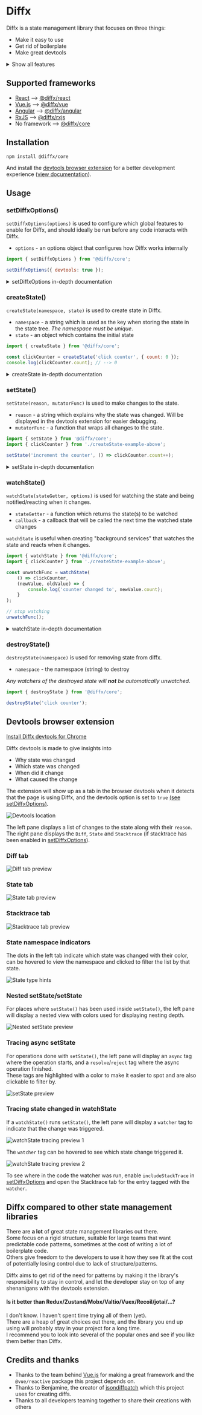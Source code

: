 # Diffx

Diffx is a state management library that focuses on three things:

* Make it easy to use
* Get rid of boilerplate
* Make great devtools

<details>
  <summary>Show all features</summary>

## Features

* Minimal API
* Minimal boilerplate
    * No forced usage patterns
    * Change any state from anywhere
    * Proxy/mutation based
* Detailed tracking
    * nested changes
    * asynchronous changes (start, resolve and reject)
    * changes done by watchers of the state
* Built in support for persistence
* Supports all major frameworks
* Built with typescript
* Devtools browser extension

</details>

## Supported frameworks

* [React](https://reactjs.org/) --> [@diffx/react](https://github.com/jbjorge/diffx/tree/master/react)
* [Vue.js](https://vuejs.org/) --> [@diffx/vue](https://github.com/jbjorge/diffx/tree/master/vue)
* [Angular](https://angular.io/) --> [@diffx/angular](https://github.com/jbjorge/diffx/tree/master/angular)
* [RxJS](https://rxjs.dev/) --> [@diffx/rxjs](https://github.com/jbjorge/diffx/tree/master/rxjs)
* No framework --> [@diffx/core](https://github.com/jbjorge/diffx/tree/master/core)

## Installation

```shell
npm install @diffx/core
```

And install
the [devtools browser extension](https://chrome.google.com/webstore/detail/diffx-devtools/ecijpnkbdaghilfokgbcieakdfbibeec)
for a better development experience ([view documentation](#devtools-browser-extension)).

## Usage

### setDiffxOptions()

`setDiffxOptions(options)` is used to configure which global features to enable for Diffx, and should ideally be run
before any code interacts with Diffx.

* `options` - an options object that configures how Diffx works internally

```javascript
import { setDiffxOptions } from '@diffx/core';

setDiffxOptions({ devtools: true });
```

<details>
    <summary>setDiffxOptions in-depth documentation</summary>

```javascript
import { setDiffxOptions } from '@diffx/core';

setDiffxOptions({
    /**
     * Whether to record all diffs of the state in-memory.
     *
     * Default: false
     **/
    createDiffs: boolean,
    /**
     * Enable viewing the state history in devtools.
     * Not recommended for use in a production environment.
     * If set to true, `createDiffs` will also be implicitly true.
     *
     * Default: false
     */
    devtools: boolean,
    /**
     * Store a stack-trace with every diff if `createDiffs` is enabled.
     * Will be displayed in devtools to help with tracking down
     * which code is making state changes.
     *
     * NOT recommended in production environment since creating stack traces is a slow operation!
     *
     * Default: false
     */
    includeStackTrace: boolean,
    /**
     * Persist the latest snapshot of all states and automatically use that as the initial state
     *
     * Default: false
     */
    persistent: boolean,
    /**
     * Location for storing persistent state.
     * E.g. localStorage or sessionStorage
     *
     * Default: null
     */
    persistenceLocation: PersistenceLocation,
    /**
     * Max nesting depth.
     *
     * If a loop of setState <--> watchState is accidentally created, it will run off and crash
     * (and potentially crash the main thread). To avoid this, a max nesting depth can be set.
     *
     * Default: 100
     */
    maxNestingDepth: number
})
```

</details>

### createState()

`createState(namespace, state)` is used to create state in Diffx.

* `namespace` - a string which is used as the key when storing the state in the state tree. _The namespace must be
  unique_.
* `state` - an object which contains the initial state

```javascript
import { createState } from '@diffx/core';

const clickCounter = createState('click counter', { count: 0 });
console.log(clickCounter.count); // --> 0
```

<details>
    <summary>createState in-depth documentation</summary>

`createState(namespace, state, options)`

* `namespace` - a string which is used as the key when storing the state in the state tree. _The namespace must be
  unique_.
* `state` - an object which contains the initial state
* `options`- optional settings for this particular state
    * `persistent` - Persist the latest snapshot of this state and automatically use that as the initial state. Setting
      it to `false` will exclude the state from persistence, even though it is globally set to `true`
      in `setDiffxOptions`.  
      Default: `false`

    * `persistenceLocation` - Location for persisting this particular state - e.g. `window.sessionStorage`.  
      Default: `false`

```javascript
import { createState } from '@diffx/core';

export const clickCounter = createState('click counter', { count: 0 });
export const users = createState('users', { names: [] });
```

You can create as many states as you like and access them as regular objects to read their values.

*If their value is changed without using [setState()](#setstate), Diffx will throw an error.*

```javascript
import { clickCounter } from './example-above';

clickCounter.count = 5; // this will throw an error
```

</details>

### setState()

`setState(reason, mutatorFunc)` is used to make changes to the state.

* `reason` - a string which explains why the state was changed. Will be displayed in the devtools extension for easier
  debugging.
* `mutatorFunc` - a function that wraps all changes to the state.

```javascript
import { setState } from '@diffx/core';
import { clickCounter } from './createState-example-above';

setState('increment the counter', () => clickCounter.count++);
```

<details>
    <summary>setState in-depth documentation</summary>

### Synchronous setState()

`setState(reason, mutatorFunc)` is used to make changes to the state.

* `reason` - a string which explains why the state was changed. Will be displayed in the devtools extension for easier
  debugging.
* `mutatorFunc` - a function that wraps all changes to the state.

Since Diffx is proxy-based, it will keep track of both mutations and reassignment of values:

```javascript
import { setState } from '@diffx/core';
import { clickCounter, users } from './createState-in-depth-docs';

setState('Change the counter and add a user', () => {
    clickCounter.count++;
    if (clickCounter.count > 2) {
        clickCounter.count = 200;
    }
    users.names.push('John');
})
```

##### Can I change the state directly instead of using `setState()`?

Diffx enforces the use of `setState(reason, mutatorFunc)` for making any changes to the state.  
By having the freedom to change state from *anywhere* in the codebase, state can quickly get out of control and be
difficult to debug if there is no human-readable reasoning behind why a change was made. That's why you're forced to
write a `reason`.

_Any changes made to the state outside of `setState()` will throw an error._

```javascript
import { clickCounter } from './createState-example-above';

clickCounter.count++; // this will throw an error
```

### Using setState() inside setState()

Diffx supports and encourages nesting/wrapping which enables reuse of `setState`.

```javascript
import { setState } from '@diffx/core';

import { clickCounter, users } from './createState-in-depth-docs';

const addUser = (name) => setState('add user', () => users.names.push('John'));
const incrementCounter = () => setState('increment counter', () => clickCounter.count++);

setState('Change the counter and add a user', () => {
    incrementCounter();
    if (clickCounter.count > 2) {
        clickCounter.count = 200;
    }
    addUser('John');
})
```

### Async setState()

`setState(reason, asyncMutatorFunc, onDone [, onError])` is used to make asynchronous changes to the state (and enhances
tracking of async state in Diffx devtools).

* `reason` - a string which explains why the state was changed. Will be displayed in the devtools extension for easier
  debugging.
* `asyncMutatorFunc` - a function that is free to change the state, and returns a `Promise`.
* `onDone` - a function that receives the result of `asyncMutatorFunc` as an argument, and is free to change the state.
* `onError` - a function that receives the error from `asyncMutatorFunc` as an argument, and is free to change the
  state.

```javascript
import { createState, setState } from '@diffx/core';
import { fetchUsersFromServer } from './some-file';

export const users = createState('users-status', {
    isFetching: false,
    names: [],
    fetchErrorMessage: ''
});

setState(
    'fetch and update users',
    () => {
        // set state before the async work begins
        users.fetchErrorMessage = '';
        users.names = [];
        users.isFetching = true;
        // return the async work
        return fetchUsersFromServer();
    },
    result => {
        // the async work succeeded
        users.names = result;
        users.isFetching = false;
    },
    error => {
        // the async work failed
        users.fetchErrorMessage = error.message;
        users.isFetching = false;
    }
);
```

</details>

### watchState()

`watchState(stateGetter, options)` is used for watching the state and being notified/reacting when it changes.

* `stateGetter` - a function which returns the state(s) to be watched
* `callback` - a callback that will be called the next time the watched state changes

`watchState` is useful when creating "background services" that watches the state and reacts when it changes.

```javascript
import { watchState } from '@diffx/core';
import { clickCounter } from './createState-example-above';

const unwatchFunc = watchState(
    () => clickCounter,
    (newValue, oldValue) => {
        console.log('counter changed to', newValue.count);
    }
);

// stop watching
unwatchFunc();
```

<details>
    <summary>watchState in-depth documentation</summary>

```javascript
import { watchState } from '@diffx/core';
import { clickCounter } from './createState-example-above';

const unwatchFunc = watchState(() => clickCounter, {
    /**
     * Whether to emit the current value of the watched item(s).
     *
     * Default: `false`
     */
    emitInitialValue: true / false,
    /**
     * Callback called with the final state after the outmost `.setState` function has finished running.
     */
    onSetStateDone: (newValue, oldValue) => '...',
    /**
     * Callback called with the current state after each `.setState` has finished running
     * (including each .setState wrapped in .setState)
     */
    onEachSetState: (newValue, oldValue) => '...',
    /**
     * Callback for each change to the state during `.setState`.
     */
    onEachValueUpdate: (newValue, oldValue) => '...',
    /**
     * Custom comparer function to decide if the state has changed.
     * Receives newValue and oldValue as arguments and should return `true` for changed
     * and `false` for no change.
     *
     * Default: Diffx built in comparer
     */
    hasChangedComparer: (newValue, oldValue) => true / false,
    /**
     * Whether the watcher should automatically stop watching after the first changed value has
     * been emitted.
     *
     * Default: false
     */
    once: true / false
});

// stop watching
unwatchFunc();
```

The `watchState()` function can also watch projections of state or multiple states

Projection of state:

```javascript
import { watchState } from '@diffx/core';
import { clickCounter } from './createState-example-above';

watchState(
    () => clickCounter.count > 5,
    isAboveFive => console.log(isAboveFive)
);
```

Multiple states (which is actually just a projection of state):

```javascript
import { watchState } from '@diffx/core';
import { clickCounter, users } from './createState-in-depth-docs';

watchState(
    () => [clickCounter.count, users.names],
    ([clickCount, names]) => console.log(clickCount, names)
);
```

If a watcher changes state, this will also be tracked in the devtools:

```javascript
import { watchState, setState } from '@diffx/core';
import { clickCounter, users } from './createState-in-depth-docs';

watchState(
    () => clickCounter.count === 5,
    countIsFive => {
        if (!countIsFive) return;
        setState('counter has the value 5, so I added another user', () => {
            users.names.push('Jenny');
        });
    }
);
```

</details>

### destroyState()

`destroyState(namespace)` is used for removing state from diffx.

* `namespace` - the namespace (string) to destroy

_Any watchers of the destroyed state will **not** be automatically unwatched_.

```javascript
import { destroyState } from '@diffx/core';

destroyState('click counter');
```

## Devtools browser extension

[Install Diffx devtools for Chrome](https://chrome.google.com/webstore/detail/diffx-devtools/ecijpnkbdaghilfokgbcieakdfbibeec)

Diffx devtools is made to give insights into

* Why state was changed
* Which state was changed
* When did it change
* What caused the change

The extension will show up as a tab in the browser devtools when it detects that the page is using Diffx, and the
devtools option is set to `true` [(see setDiffxOptions)](#setdiffxoptions).

![Devtools location](./assets/devtools-7.png)

The left pane displays a list of changes to the state along with their `reason`.  
The right pane displays the `Diff`, `State` and `Stacktrace` (if stacktrace has been enabled
in [setDiffxOptions](#setdiffxoptions)).

### Diff tab

![Diff tab preview](./assets/devtools-1.png)

### State tab

![State tab preview](./assets/devtools-6.png)

### Stacktrace tab

![Stacktrace tab preview](./assets/devtools-5.png)

### State namespace indicators

The dots in the left tab indicate which state was changed with their color, can be hovered to view the namespace and
clicked to filter the list by that state.

![State type hints](./assets/devtools-4.png)

### Nested setState/setState

For places where `setState()` has been used inside `setState()`, the left pane will display a nested view with colors
used for displaying nesting depth.

![Nested setState preview](./assets/devtools-2.png)

### Tracing async setState

For operations done with `setState()`, the left pane will display an `async` tag where the operation starts, and
a `resolve`/`reject`  tag where the async operation finished.  
These tags are highlighted with a color to make it easier to spot and are also clickable to filter by.

![setState preview](./assets/devtools-3.png)

### Tracing state changed in watchState

If a `watchState()` runs `setState()`, the left pane will display a `watcher` tag to indicate that the change was
triggered.

![watchState tracing preview 1](./assets/devtools-8.png)

The `watcher` tag can be hovered to see which state change triggered it.

![watchState tracing preview 2](./assets/devtools-9.png)

To see where in the code the watcher was run, enable `includeStackTrace` in [setDiffxOptions](#setdiffxoptions) and open
the Stacktrace tab for the entry tagged with the `watcher`.

## Diffx compared to other state management libraries

There are **a lot** of great state management libraries out there.  
Some focus on a rigid structure, suitable for large teams that want predictable code patterns, sometimes at the cost of
writing a lot of boilerplate code.  
Others give freedom to the developers to use it how they see fit at the cost of potentially losing control due to lack
of structure/patterns.

Diffx aims to get rid of the need for patterns by making it the library's responsibility to stay in control, and let the
developer stay on top of any shenanigans with the devtools extension.

#### Is it better than Redux/Zustand/Mobx/Valtio/Vuex/Recoil/jotai/...?

I don't know. I haven't spent time trying all of them (yet).  
There are a heap of great choices out there, and the library you end up using will probably stay in your project for a
long time.  
I recommend you to look into several of the popular ones and see if you like them better than Diffx.

## Credits and thanks

* Thanks to the team behind [Vue.js](https://vuejs.org/) for making a great framework and the `@vue/reactive` package
  this project depends on.
* Thanks to Benjamine, the creator of [jsondiffpatch](https://github.com/benjamine/jsondiffpatch) which this project
  uses for creating diffs.
* Thanks to all developers teaming together to share their creations with others
